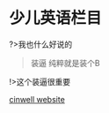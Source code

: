 # 少儿英语栏目

?>我也什么好说的

>装逼
纯粹就是装个B

!>这个装逼很重要

[cinwell website](https://v.qq.com/txp/iframe/player.html?vid=s3134j0r9wn ':include :type=iframe width=100% height=400px')



